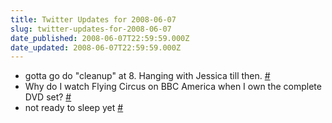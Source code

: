 ```yaml
---
title: Twitter Updates for 2008-06-07
slug: twitter-updates-for-2008-06-07
date_published: 2008-06-07T22:59:59.000Z
date_updated: 2008-06-07T22:59:59.000Z
---
```


- gotta go do "cleanup" at 8. Hanging with Jessica till then. [#](http://twitter.com/joelgoodman/statuses/828753207)
- Why do I watch Flying Circus on BBC America when I own the complete DVD set? [#](http://twitter.com/joelgoodman/statuses/828761629)
- not ready to sleep yet [#](http://twitter.com/joelgoodman/statuses/828825823)
